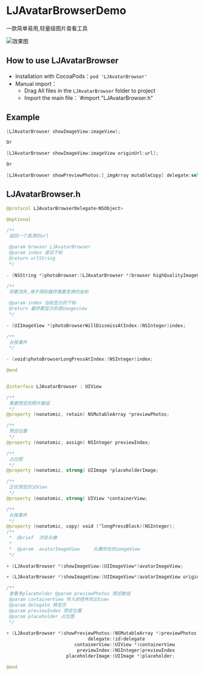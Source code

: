 # LJAvatarBrowserDemo
一款简单易用,轻量级图片查看工具

![效果图](https://github.com/iBoCoding/LJAvatarBrowser/blob/master/result.gif)

## <a id="How_to_use_LJAvatarBrowser"></a>How to use LJAvatarBrowser
* Installation with CocoaPods：`pod 'LJAvatarBrowser'`
* Manual import：
    * Drag All files in the `LJAvatarBrowser` folder to project
    * Import the main file：`#import "LJAvatarBrowser.h"
    
## <a id="Example"></a>Example

```swift
[LJAvatarBrowser showImageView:imageView];

Or

[LJAvatarBrowser showImageView:imageView originUrl:url];

Or

[LJAvatarBrowser showPreviewPhotos:[_imgArray mutableCopy] delegate:self containerView:containerView previewIndex:tag placeholderImage:nil]
```

## <a id="LJAvatarBrowser.h"></a>LJAvatarBrowser.h

```swift
@protocol LJAvatarBrowserDelegate<NSObject>

@optional

/**
 返回一个高清的url

 @param browser LJAvatarBrowser
 @param index 滚动下标
 @return urlString
 */
 
- (NSString *)photoBrowser:(LJAvatarBrowser *)browser highQualityImageURLForIndex:(NSInteger)index;

/**
 将要消失,用于得到最终需要变换的坐标

 @param index 当前显示的下标
 @return 最终要显示的源imageview
 */
 
- (UIImageView *)photoBrowserWillDissmissAtIndex:(NSInteger)index;

/**
 长按事件
 */
 
- (void)photoBrowserLongPressAtIndex:(NSInteger)index;

@end


@interface LJAvatarBrowser : UIView

/**
 需要预览的照片数组
 */
@property (nonatomic, retain) NSMutableArray *previewPhotos;

/**
 预览位置
 */
@property (nonatomic, assign) NSInteger previewIndex;

/**
 占位图
 */
@property (nonatomic, strong) UIImage *placeholderImage;

/**
 正在预览的父View
 */
@property (nonatomic, strong) UIView *containerView;

/**
 长按事件
 */
@property (nonatomic, copy) void (^longPressBlock)(NSInteger);
/**
 *	@brief	浏览头像
 *
 *	@param 	avatarImageView 	头像所在的imageView
 */
 
+ (LJAvatarBrowser *)showImageView:(UIImageView*)avatarImageView;

+ (LJAvatarBrowser *)showImageView:(UIImageView*)avatarImageView originUrl:(NSString *)url;

/**
 查看多placeholder @param previewPhotos 预览数组
 @param containerView 传入的控件的父View
 @param delegate 预览页
 @param previewIndex 预览位置
 @param placeholder 占位图
 */
 
+ (LJAvatarBrowser *)showPreviewPhotos:(NSMutableArray *)previewPhotos
                              delegate:(id)delegate
                         containerView:(UIView *)containerView
                          previewIndex:(NSInteger)previewIndex
                      placeholderImage:(UIImage *)placeholder;

@end
```  
 
